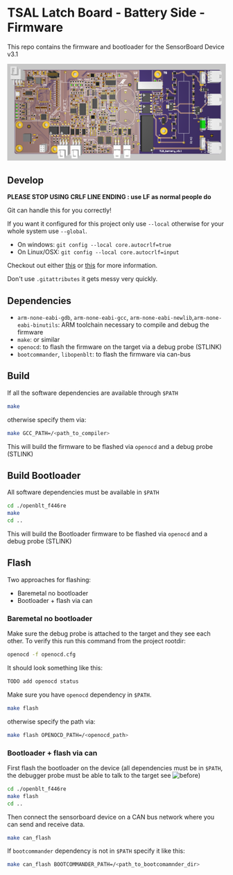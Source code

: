# TSAL Latch Board - Battery Side - Firmware
This repo contains the firmware and bootloader for the SensorBoard Device v3.1

![3d_pcb_view](./Doc/media/TLB_PCB_3D.png)

## Develop
**PLEASE STOP USING CRLF LINE ENDING : use LF as normal people do**

Git can handle this for you correctly!

If you want it configured for this project only use `--local` otherwise for your whole system use `--global`.

- On windows: `git config --local core.autocrlf=true`
- On Linux/OSX: `git config --local core.autocrlf=input`

Checkout out either [this](https://www.git-scm.com/book/en/v2/Customizing-Git-Git-Configuration#_formatting_and_whitespace) or [this](https://stackoverflow.com/a/46347609/9167660) for more information.

Don't use `.gitattributes` it gets messy very quickly.

## Dependencies
- `arm-none-eabi-gdb`, `arm-none-eabi-gcc`, `arm-none-eabi-newlib`,`arm-none-eabi-binutils`: ARM toolchain necessary to compile and debug the firmware
- `make`: or similar
- `openocd`: to flash the firmware on the target via a debug probe (STLINK)
- `bootcommander`, `libopenblt`: to flash the firmware via can-bus

## Build
If all the software dependencies are available through `$PATH`
```bash
make
```
otherwise specify them via:
```bash
make GCC_PATH=/<path_to_compiler>
```
This will build the firmware to be flashed via `openocd` and a debug probe (STLINK)
## Build Bootloader
All software dependencies must be available in `$PATH`
```bash
cd ./openblt_f446re
make
cd ..
```
This will build the Bootloader firmware to be flashed via `openocd` and a debug probe (STLINK)

## Flash 
Two approaches for flashing:
- Baremetal no bootloader
- Bootloader + flash via can
### Baremetal no bootloader
Make sure the debug probe is attached to the target and they see each other. 
To verify this run this command from the project rootdir:
```bash
openocd -f openocd.cfg
```
It should look something like this:
```bash
TODO add openocd status
```

Make sure you have `openocd` dependency in `$PATH`.
```bash
make flash
```
otherwise specify the path via:
```bash
make flash OPENOCD_PATH=/<openocd_path>
```
### Bootloader + flash via can
First flash the bootloader on the device (all dependencies must be in `$PATH`, the debugger probe must be able to talk to the target see ![before](##flash))
```bash
cd ./openblt_f446re
make flash
cd ..
```
Then connect the sensorboard device on a CAN bus network where you can send and receive data.
```bash
make can_flash
```
If `bootcommander` dependency is not in `$PATH` specify it like this:
```bash
make can_flash BOOTCOMMANDER_PATH=/<path_to_bootcomamnder_dir>
```

